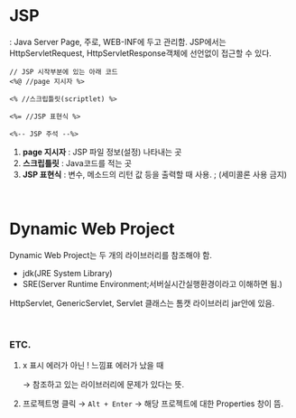 # JSP
: Java Server Page, 
주로, WEB-INF에 두고 관리함.
JSP에서는 HttpServletRequest, HttpServletResponse객체에 선언없이 접근할 수 있다.

```
// JSP 시작부분에 있는 아래 코드
<%@ //page 지시자 %>

<% //스크립틀릿(scriptlet) %>

<%= //JSP 표현식 %>

<%-- JSP 주석 --%>
```

1. **page 지시자** : JSP 파일 정보(설정) 나타내는 곳
2. **스크립틀릿** : Java코드를 적는 곳
3. **JSP 표현식** : 변수, 메소드의 리턴 값 등을 출력할 때 사용. ; (세미콜론 사용 금지)

&nbsp;

# Dynamic Web Project
Dynamic Web Project는 두 개의 라이브러리를 참조해야 함.
- jdk(JRE System Library)
- SRE(Server Runtime Environment;서버실시간실행환경이라고 이해하면 됨.)

HttpServlet, GenericServlet, Servlet 클래스는 톰캣 라이브러리 jar안에 있음.

&nbsp;

### ETC.
1. x 표시 에러가 아닌 ! 느낌표 에러가 났을 때

    → 참조하고 있는 라이브러리에 문제가 있다는 뜻.
2. 프로젝트명 클릭 → ```Alt + Enter``` → 해당 프로젝트에 대한 Properties 창이 뜸.